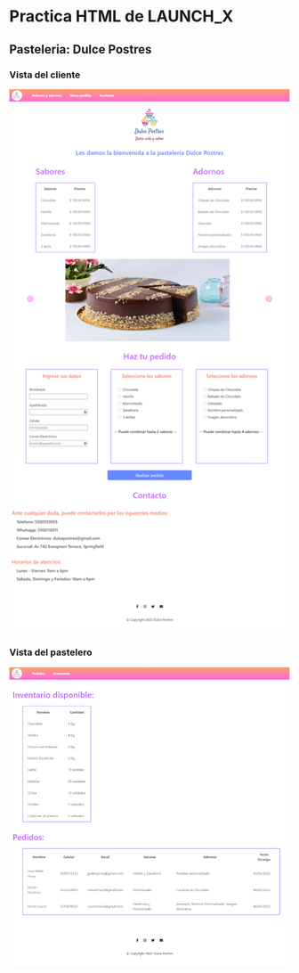 # Practica HTML de LAUNCH_X
## Pasteleria: Dulce Postres
### Vista del cliente
![Index html](./src/img/dulcepostres-index.png)

### Vista del pastelero
![Admin html](./src/img/pasteleria-admin.png)